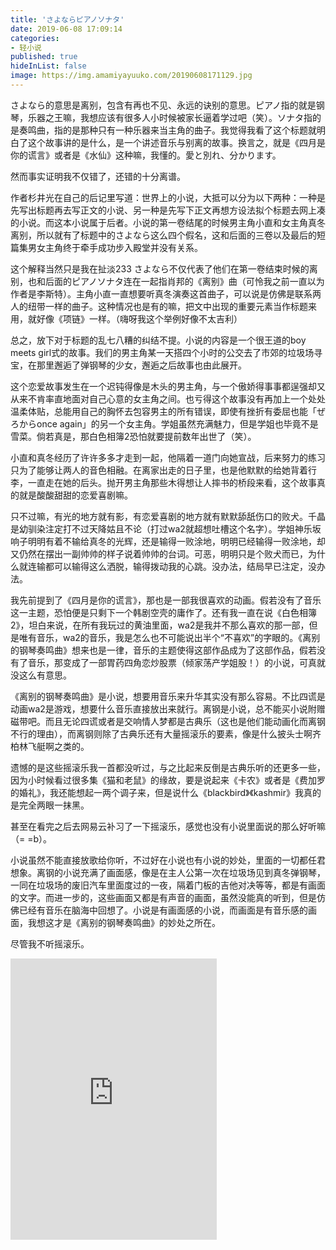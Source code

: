 ```yaml
---
title: 'さよならピアノソナタ'
date: 2019-06-08 17:09:14
categories:
- 轻小说
published: true
hideInList: false
image: https://img.amamiyayuuko.com/20190608171129.jpg
---
```

さよなら的意思是离别，包含有再也不见、永远的诀别的意思。ピアノ指的就是钢琴，乐器之王嘛，我想应该有很多人小时候被家长逼着学过吧（笑）。ソナタ指的是奏鸣曲，指的是那种只有一种乐器来当主角的曲子。我觉得我看了这个标题就明白了这个故事讲的是什么，是一个讲述音乐与别离的故事。换言之，就是《四月是你的谎言》或者是《水仙》这种嘛，我懂的。愛と別れ、分かります。

 <!-- more --> 

然而事实证明我不仅错了，还错的十分离谱。

作者杉井光在自己的后记里写道：世界上的小说，大抵可以分为以下两种：一种是先写出标题再去写正文的小说、另一种是先写下正文再想方设法拟个标题去网上凑的小说。而这本小说属于后者。小说的第一卷结尾的时候男主角小直和女主角真冬离别，所以就有了标题中的さよなら这么四个假名，这和后面的三卷以及最后的短篇集男女主角终于牵手成功步入殿堂并没有关系。

这个解释当然只是我在扯淡233 さよなら不仅代表了他们在第一卷结束时候的离别，也和后面的ピアノソナタ连在一起指肖邦的《离别》曲（可怜我之前一直以为作者是李斯特）。主角小直一直想要听真冬演奏这首曲子，可以说是仿佛是联系两人的纽带一样的曲子。这种情况也是有的嘛，把文中出现的重要元素当作标题来用，就好像《项链》一样。（嗨呀我这个举例好像不太吉利）

总之，放下对于标题的乱七八糟的纠结不提。小说的内容是一个很王道的boy meets girl式的故事。我们的男主角某一天搭四个小时的公交去了市郊的垃圾场寻宝，在那里邂逅了弹钢琴的少女，邂逅之后故事也由此展开。

这个恋爱故事发生在一个迟钝得像是木头的男主角，与一个傲娇得事事都逞强却又从来不肯率直地面对自己心意的女主角之间。也亏得这个故事没有再加上一个处处温柔体贴，总能用自己的胸怀去包容男主的所有错误，即使有挫折有委屈也能「ぜろからonce again」的另一个女主角。学姐虽然充满魅力，但是学姐也毕竟不是雪菜。倘若真是，那白色相簿2恐怕就要提前数年出世了（笑）。

小直和真冬经历了许许多多才走到一起，他隔着一道门向她宣战，后来努力的练习只为了能够让两人的音色相融。在离家出走的日子里，也是他默默的给她背着行李，一直走在她的后头。抛开男主角那些木得想让人摔书的桥段来看，这个故事真的就是酸酸甜甜的恋爱喜剧嘛。

只不过嘛，有光的地方就有影，有恋爱喜剧的地方就有默默舔舐伤口的败犬。千晶是幼驯染注定打不过天降姑且不论（打过wa2就超想吐槽这个名字）。学姐神乐坂响子明明有着不输给真冬的光辉，还是输得一败涂地，明明已经输得一败涂地，却又仍然在摆出一副帅帅的样子说着帅帅的台词。可恶，明明只是个败犬而已，为什么就连输都可以输得这么洒脱，输得拨动我的心跳。没办法，结局早已注定，没办法。

我先前提到了《四月是你的谎言》，那也是一部我很喜欢的动画。假若没有了音乐这一主题，恐怕便是只剩下一个韩剧空壳的庸作了。还有我一直在说《白色相簿2》，坦白来说，在所有我玩过的黄油里面，wa2是我并不那么喜欢的那一部，但是唯有音乐，wa2的音乐，我是怎么也不可能说出半个“不喜欢”的字眼的。《离别的钢琴奏鸣曲》想来也是一律，音乐的主题使得这部作品成为了这部作品，假若没有了音乐，那变成了一部胃药四角恋炒股票（倾家荡产学姐股！）的小说，可真就没这么有意思。

《离别的钢琴奏鸣曲》是小说，想要用音乐来升华其实没有那么容易。不比四谎是动画wa2是游戏，想要什么音乐直接放出来就行。离钢是小说，总不能买小说附赠磁带吧。而且无论四谎或者是交响情人梦都是古典乐（这也是他们能动画化而离钢不行的理由），而离钢则除了古典乐还有大量摇滚乐的要素，像是什么披头士啊齐柏林飞艇啊之类的。

遗憾的是这些摇滚乐我一首都没听过，与之比起来反倒是古典乐听的还更多一些，因为小时候看过很多集《猫和老鼠》的缘故，要是说起来《卡农》或者是《费加罗的婚礼》，我还能想起一两个调子来，但是说什么《blackbird》《kashmir》我真的是完全两眼一抹黑。

甚至在看完之后去网易云补习了一下摇滚乐，感觉也没有小说里面说的那么好听嘛（= =b）。

小说虽然不能直接放歌给你听，不过好在小说也有小说的妙处，里面的一切都任君想象。离钢的小说充满了画面感，像是在主人公第一次在垃圾场见到真冬弹钢琴，一同在垃圾场的废旧汽车里面度过的一夜，隔着门板的吉他对决等等，都是有画面的文字。而进一步的，这些画面又都是有声音的画面，虽然没能真的听到，但是仿佛已经有音乐在脑海中回想了。小说是有画面感的小说，而画面是有音乐感的画面，我想这才是《离别的钢琴奏鸣曲》的妙处之所在。

尽管我不听摇滚乐。

<iframe frameborder="no" border="0" marginwidth="0" marginheight="0" width=330 height=450 src="https://music.163.com/outchain/player?type=0&id=2034101401&auto=0&height=430"></iframe>